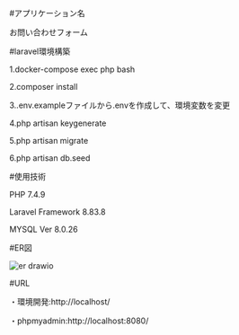 #アプリケーション名

お問い合わせフォーム


#laravel環境構築

1.docker-compose exec php bash

2.composer install

3..env.exampleファイルから.envを作成して、環境変数を変更
   
4.php artisan keygenerate

5.php artisan migrate

6.php artisan db.seed


#使用技術

PHP 7.4.9

Laravel Framework 8.83.8

MYSQL  Ver 8.0.26


#ER図

![er drawio](https://github.com/user-attachments/assets/e2a9a810-2910-4843-8c62-0bdd0ea893af)

#URL

・環境開発:http://localhost/

・phpmyadmin:http://localhost:8080/






